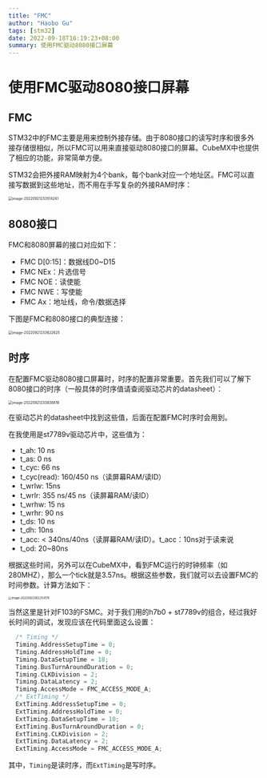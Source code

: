 ```yaml
---
title: "FMC"
author: "Haobo Gu"
tags: [stm32]
date: 2022-09-18T16:19:23+08:00
summary: 使用FMC驱动8080接口屏幕
---
```


# 使用FMC驱动8080接口屏幕

## FMC

STM32中的FMC主要是用来控制外接存储。由于8080接口的读写时序和很多外接存储很相似，所以FMC可以用来直接驱动8080接口的屏幕。CubeMX中也提供了相应的功能，非常简单方便。

STM32会把外接RAM映射为4个bank，每个bank对应一个地址区。FMC可以直接写数据到这些地址，而不用在手写复杂的外接RAM时序：

<img src="https://haobogu-md.oss-cn-hangzhou.aliyuncs.com/markdown/imgs/image-20220921233514241.png" alt="image-20220921233514241" style="zoom:50%;" />



## 8080接口

FMC和8080屏幕的接口对应如下：

- FMC D[0:15]：数据线D0~D15
- FMC NEx：片选信号
- FMC NOE：读使能
- FMC NWE：写使能
- FMC Ax：地址线，命令/数据选择

下图是FMC和8080接口的典型连接：

<img src="https://haobogu-md.oss-cn-hangzhou.aliyuncs.com/markdown/imgs/image-20220921233622625.png" alt="image-20220921233622625" style="zoom:50%;" />

## 时序

在配置FMC驱动8080接口屏幕时，时序的配置非常重要。首先我们可以了解下8080接口的时序（一般具体的时序值请查阅驱动芯片的datasheet）：

<img src="https://haobogu-md.oss-cn-hangzhou.aliyuncs.com/markdown/imgs/image-20220921233838818.png" alt="image-20220921233838818" style="zoom:50%;" />

在驱动芯片的datasheet中找到这些值，后面在配置FMC时序时会用到。

在我使用是st7789v驱动芯片中，这些值为：

- t_ah: 10 ns
- t_as: 0 ns
- t_cyc: 66 ns
- t_cyc(read): 160/450 ns（读屏幕RAM/读ID）
- t_wrlw: 15ns
- t_wrlr: 355 ns/45 ns（读屏幕RAM/读ID）
- t_wrhw: 15 ns
- t_wrhr: 90 ns
- t_ds: 10 ns
- t_dh: 10ns
- t_acc: < 340ns/40ns（读屏幕RAM/读ID）。t_acc：10ns对于读来说
- t_od: 20~80ns

根据这些时间，另外可以在CubeMX中，看到FMC运行的时钟频率（如280MHZ），那么一个tick就是3.57ns。根据这些参数，我们就可以去设置FMC的时间参数。计算方法如下：

<img src="https://haobogu-md.oss-cn-hangzhou.aliyuncs.com/markdown/imgs/image-20220922002254176.png" alt="image-20220922002254176" style="zoom:40%;" />

当然这里是针对F103的FSMC。对于我们用的h7b0 + st7789v的组合，经过我好长时间的调试，发现应该在代码里面这么设置：

```c
  /* Timing */
  Timing.AddressSetupTime = 0;
  Timing.AddressHoldTime = 0;
  Timing.DataSetupTime = 18;
  Timing.BusTurnAroundDuration = 0;
  Timing.CLKDivision = 2;
  Timing.DataLatency = 2;
  Timing.AccessMode = FMC_ACCESS_MODE_A;
  /* ExtTiming */
  ExtTiming.AddressSetupTime = 0;
  ExtTiming.AddressHoldTime = 0;
  ExtTiming.DataSetupTime = 10;
  ExtTiming.BusTurnAroundDuration = 0;
  ExtTiming.CLKDivision = 2;
  ExtTiming.DataLatency = 2;
  ExtTiming.AccessMode = FMC_ACCESS_MODE_A;
```

其中，`Timing`是读时序，而`ExtTiming`是写时序。

